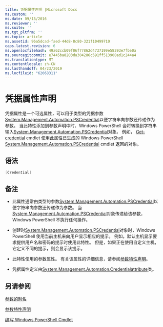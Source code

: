 ```yaml
---
title: 凭据属性声明 |Microsoft Docs
ms.custom: ''
ms.date: 09/13/2016
ms.reviewer: ''
ms.suite: ''
ms.tgt_pltfrm: ''
ms.topic: article
ms.assetid: 96a5dcad-faed-44d8-8c80-321f10499710
caps.latest.revision: 6
ms.openlocfilehash: 49a62ccb09f06f77862d4737199e58293e7fbe0a
ms.sourcegitcommit: e7445ba8203da304286c591ff513900ad1c244a4
ms.translationtype: MT
ms.contentlocale: zh-CN
ms.lasthandoff: 04/23/2019
ms.locfileid: "62068311"
---
```

# <a name="credential-attribute-declaration"></a>凭据属性声明

凭据属性是一个可选属性，可以用于类型的凭据参数[System.Management.Automation.PSCredential](/dotnet/api/System.Management.Automation.PSCredential)以便字符串向参数还传递作为参数。 当此特性添加到参数声明中时，Windows PowerShell 会将转换到字符串输入[System.Management.Automation.PSCredential](/dotnet/api/System.Management.Automation.PSCredential)对象。 例如， [Get-credential](/powershell/module/Microsoft.PowerShell.Security/Get-Credential) cmdlet 使用此属性已生成的 Windows PowerShell [System.Management.Automation.PSCredential](/dotnet/api/System.Management.Automation.PSCredential) cmdlet 返回的对象。

## <a name="syntax"></a>语法

```csharp
[Credential]
```

## <a name="remarks"></a>备注

- 此属性通常由类型的参数[System.Management.Automation.PSCredential](/dotnet/api/System.Management.Automation.PSCredential)以便字符串向参数还传递作为参数。 当[System.Management.Automation.PSCredential](/dotnet/api/System.Management.Automation.PSCredential)对象传递给该参数，Windows PowerShell 不执行任何操作。

- 创建时[System.Management.Automation.PSCredential](/dotnet/api/System.Management.Automation.PSCredential)对象时，Windows PowerShell 使用当前主机来向用户显示相应的提示。 例如，默认主机显示要求提供用户名和密码的提示时使用此特性。 但是，如果正在使用自定义主机，它定义不同的提示，则会显示该提示。

- 此特性使用的参数属性。 有关该属性的详细信息，请参阅[参数特性声明](./parameter-attribute-declaration.md)。

- 凭据属性定义由[System.Management.Automation.Credentialattribute](/dotnet/api/System.Management.Automation.CredentialAttribute)类。

## <a name="see-also"></a>另请参阅

[参数的别名](./parameter-aliases.md)

[参数特性声明](./parameter-attribute-declaration.md)

[编写 Windows PowerShell Cmdlet](./writing-a-windows-powershell-cmdlet.md)
